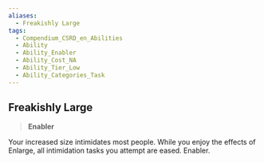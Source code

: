 ```yaml
---
aliases:
  - Freakishly Large
tags:
  - Compendium_CSRD_en_Abilities
  - Ability
  - Ability_Enabler
  - Ability_Cost_NA
  - Ability_Tier_Low
  - Ability_Categories_Task
---
```

  
    
## Freakishly Large    
>**Enabler**  
    
Your increased size intimidates most people. While you enjoy the effects of Enlarge, all intimidation tasks you attempt are eased. Enabler.